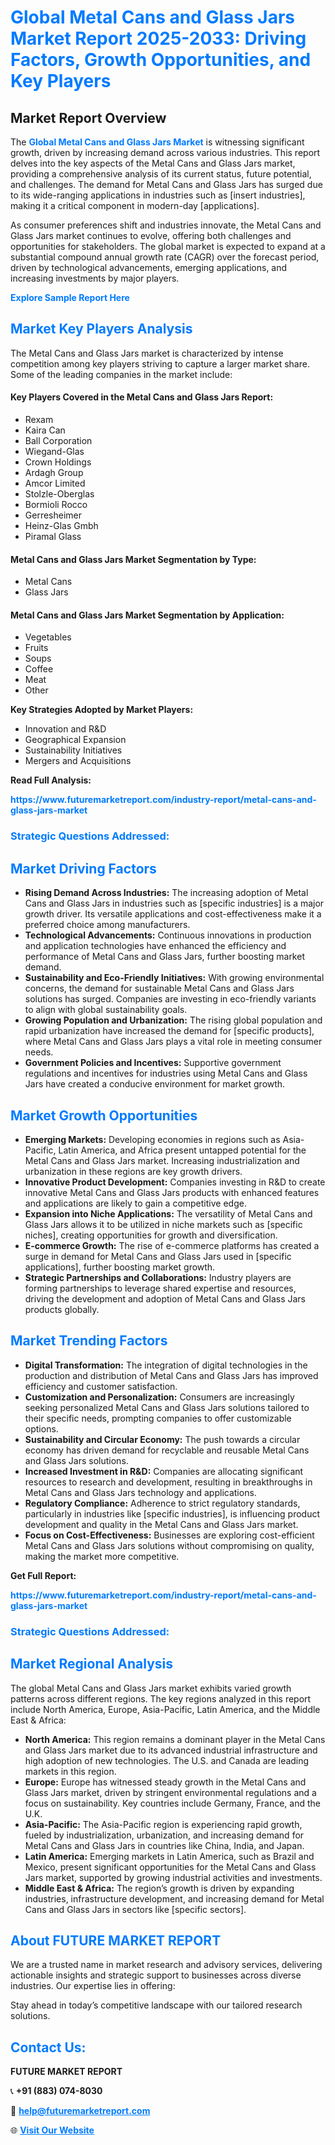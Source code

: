 <h1 style="color: #007BFF;">Global Metal Cans and Glass Jars Market Report 2025-2033: Driving Factors, Growth Opportunities, and Key Players</h1>

<section id="overview">
<h2>Market Report Overview</h2>
<p>The <a href="https://www.futuremarketreport.com/industry-report/metal-cans-and-glass-jars-market" style="color: #007BFF; text-decoration: none;"><strong>Global Metal Cans and Glass Jars Market</strong></a> is witnessing significant growth, driven by increasing demand across various industries. This report delves into the key aspects of the Metal Cans and Glass Jars market, providing a comprehensive analysis of its current status, future potential, and challenges. The demand for Metal Cans and Glass Jars has surged due to its wide-ranging applications in industries such as [insert industries], making it a critical component in modern-day [applications].</p>
<p>As consumer preferences shift and industries innovate, the Metal Cans and Glass Jars market continues to evolve, offering both challenges and opportunities for stakeholders. The global market is expected to expand at a substantial compound annual growth rate (CAGR) over the forecast period, driven by technological advancements, emerging applications, and increasing investments by major players.</p>
</section>

<section id="overview">
<p><a href="https://www.futuremarketreport.com/request-sample/reportId=31068" style="color: #007BFF; text-decoration: none;"><strong>Explore Sample Report Here</strong></a></p>
</section>

<section id="key-players">
<h2 style="color: #007BFF;">Market Key Players Analysis</h2>
<p>The Metal Cans and Glass Jars market is characterized by intense competition among key players striving to capture a larger market share. Some of the leading companies in the market include:</p>
<h4>Key Players Covered in the Metal Cans and Glass Jars Report:</h4>
<ul><li>Rexam</li><li>Kaira Can</li><li>Ball Corporation</li><li>Wiegand-Glas</li><li>Crown Holdings</li><li>Ardagh Group</li><li>Amcor Limited</li><li>Stolzle-Oberglas</li><li>Bormioli Rocco</li><li>Gerresheimer</li><li>Heinz-Glas Gmbh</li><li>Piramal Glass</li></ul>
<h4>Metal Cans and Glass Jars Market Segmentation by Type:</h4>
<ul><li>Metal Cans</li><li>Glass Jars</li></ul>

<h4>Metal Cans and Glass Jars Market Segmentation by Application:</h4>
<ul><li>Vegetables</li><li>Fruits</li><li>Soups</li><li>Coffee</li><li>Meat</li><li>Other</li></ul>
<p><strong>Key Strategies Adopted by Market Players:</strong></p>
<ul>
<li>Innovation and R&D</li>
<li>Geographical Expansion</li>
<li>Sustainability Initiatives</li>
<li>Mergers and Acquisitions</li>
</ul>
</section>

<section>
<p><strong>Read Full Analysis: </strong></p><a href="https://www.futuremarketreport.com/industry-report/metal-cans-and-glass-jars-market" style="color: #007BFF; text-decoration: none;"><strong>https://www.futuremarketreport.com/industry-report/metal-cans-and-glass-jars-market</strong></a>
<h3 style="color: #007BFF;">Strategic Questions Addressed:</h3>
</section>

<section id="driving-factors">
<h2 style="color: #007BFF;">Market Driving Factors</h2>
<ul>
<li><strong>Rising Demand Across Industries:</strong> The increasing adoption of Metal Cans and Glass Jars in industries such as [specific industries] is a major growth driver. Its versatile applications and cost-effectiveness make it a preferred choice among manufacturers.</li>
<li><strong>Technological Advancements:</strong> Continuous innovations in production and application technologies have enhanced the efficiency and performance of Metal Cans and Glass Jars, further boosting market demand.</li>
<li><strong>Sustainability and Eco-Friendly Initiatives:</strong> With growing environmental concerns, the demand for sustainable Metal Cans and Glass Jars solutions has surged. Companies are investing in eco-friendly variants to align with global sustainability goals.</li>
<li><strong>Growing Population and Urbanization:</strong> The rising global population and rapid urbanization have increased the demand for [specific products], where Metal Cans and Glass Jars plays a vital role in meeting consumer needs.</li>
<li><strong>Government Policies and Incentives:</strong> Supportive government regulations and incentives for industries using Metal Cans and Glass Jars have created a conducive environment for market growth.</li>
</ul>
</section>

<section id="growth-opportunities">
<h2 style="color: #007BFF;">Market Growth Opportunities</h2>
<ul>
<li><strong>Emerging Markets:</strong> Developing economies in regions such as Asia-Pacific, Latin America, and Africa present untapped potential for the Metal Cans and Glass Jars market. Increasing industrialization and urbanization in these regions are key growth drivers.</li>
<li><strong>Innovative Product Development:</strong> Companies investing in R&D to create innovative Metal Cans and Glass Jars products with enhanced features and applications are likely to gain a competitive edge.</li>
<li><strong>Expansion into Niche Applications:</strong> The versatility of Metal Cans and Glass Jars allows it to be utilized in niche markets such as [specific niches], creating opportunities for growth and diversification.</li>
<li><strong>E-commerce Growth:</strong> The rise of e-commerce platforms has created a surge in demand for Metal Cans and Glass Jars used in [specific applications], further boosting market growth.</li>
<li><strong>Strategic Partnerships and Collaborations:</strong> Industry players are forming partnerships to leverage shared expertise and resources, driving the development and adoption of Metal Cans and Glass Jars products globally.</li>
</ul>
</section>

<section id="trending-factors">
<h2 style="color: #007BFF;">Market Trending Factors</h2>
<ul>
<li><strong>Digital Transformation:</strong> The integration of digital technologies in the production and distribution of Metal Cans and Glass Jars has improved efficiency and customer satisfaction.</li>
<li><strong>Customization and Personalization:</strong> Consumers are increasingly seeking personalized Metal Cans and Glass Jars solutions tailored to their specific needs, prompting companies to offer customizable options.</li>
<li><strong>Sustainability and Circular Economy:</strong> The push towards a circular economy has driven demand for recyclable and reusable Metal Cans and Glass Jars solutions.</li>
<li><strong>Increased Investment in R&D:</strong> Companies are allocating significant resources to research and development, resulting in breakthroughs in Metal Cans and Glass Jars technology and applications.</li>
<li><strong>Regulatory Compliance:</strong> Adherence to strict regulatory standards, particularly in industries like [specific industries], is influencing product development and quality in the Metal Cans and Glass Jars market.</li>
<li><strong>Focus on Cost-Effectiveness:</strong> Businesses are exploring cost-efficient Metal Cans and Glass Jars solutions without compromising on quality, making the market more competitive.</li>
</ul>
</section>

<section>
<p><strong>Get Full Report: </strong></p><a href="https://www.futuremarketreport.com/industry-report/metal-cans-and-glass-jars-market" style="color: #007BFF; text-decoration: none;"><strong>https://www.futuremarketreport.com/industry-report/metal-cans-and-glass-jars-market</strong></a>
<h3 style="color: #007BFF;">Strategic Questions Addressed:</h3>
</section>


<section id="regional-analysis">
<h2 style="color: #007BFF;">Market Regional Analysis</h2>
<p>The global Metal Cans and Glass Jars market exhibits varied growth patterns across different regions. The key regions analyzed in this report include North America, Europe, Asia-Pacific, Latin America, and the Middle East & Africa:</p>
<ul>
<li><strong>North America:</strong> This region remains a dominant player in the Metal Cans and Glass Jars market due to its advanced industrial infrastructure and high adoption of new technologies. The U.S. and Canada are leading markets in this region.</li>
<li><strong>Europe:</strong> Europe has witnessed steady growth in the Metal Cans and Glass Jars market, driven by stringent environmental regulations and a focus on sustainability. Key countries include Germany, France, and the U.K.</li>
<li><strong>Asia-Pacific:</strong> The Asia-Pacific region is experiencing rapid growth, fueled by industrialization, urbanization, and increasing demand for Metal Cans and Glass Jars in countries like China, India, and Japan.</li>
<li><strong>Latin America:</strong> Emerging markets in Latin America, such as Brazil and Mexico, present significant opportunities for the Metal Cans and Glass Jars market, supported by growing industrial activities and investments.</li>
<li><strong>Middle East & Africa:</strong> The region’s growth is driven by expanding industries, infrastructure development, and increasing demand for Metal Cans and Glass Jars in sectors like [specific sectors].</li>
</ul>
</section>

<footer>
<h2 style="color: #007BFF;">About FUTURE MARKET REPORT</h2>
<p>We are a trusted name in market research and advisory services, delivering actionable insights and strategic support to businesses across diverse industries. Our expertise lies in offering:</p>

<p>Stay ahead in today’s competitive landscape with our tailored research solutions.</p>

<h2 style="color: #007BFF;">Contact Us:</h2>
<p><strong>FUTURE MARKET REPORT</strong></p>
<p>📞 <strong>+91 (883) 074-8030</strong></p>
<p>📧 <strong><a href="mailto:help@futuremarketreport.com" style="color: #007BFF;">help@futuremarketreport.com</a></strong></p>
<p>🌐 <strong><a href="https://www.futuremarketreport.com/" style="color: #007BFF;">Visit Our Website</a></strong></p>
</footer>